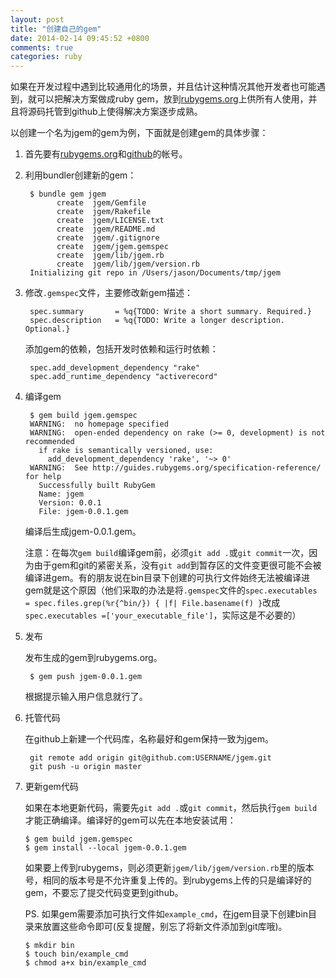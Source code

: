 ```yaml
---
layout: post
title: "创建自己的gem"
date: 2014-02-14 09:45:52 +0800
comments: true
categories: ruby
---
```


如果在开发过程中遇到比较通用化的场景，并且估计这种情况其他开发者也可能遇到，就可以把解决方案做成ruby gem，放到[rubygems.org](https://rubygems.org)上供所有人使用，并且将源码托管到github上使得解决方案逐步成熟。

以创建一个名为jgem的gem为例，下面就是创建gem的具体步骤：

1. 首先要有[rubygems.org](https://rubygems.org)和[github](https://github.com)的帐号。
2. 利用bundler创建新的gem：

		$ bundle gem jgem
		      create  jgem/Gemfile
		      create  jgem/Rakefile
		      create  jgem/LICENSE.txt
		      create  jgem/README.md
		      create  jgem/.gitignore
		      create  jgem/jgem.gemspec
		      create  jgem/lib/jgem.rb
		      create  jgem/lib/jgem/version.rb
		Initializing git repo in /Users/jason/Documents/tmp/jgem
		
3. 修改`.gemspec`文件，主要修改新gem描述：

		spec.summary       = %q{TODO: Write a short summary. Required.}
		spec.description   = %q{TODO: Write a longer description. Optional.}
	
    添加gem的依赖，包括开发时依赖和运行时依赖：

		spec.add_development_dependency "rake"
		spec.add_runtime_dependency "activerecord"

4. 编译gem

		$ gem build jgem.gemspec 
		WARNING:  no homepage specified
		WARNING:  open-ended dependency on rake (>= 0, development) is not recommended
		  if rake is semantically versioned, use:
		    add_development_dependency 'rake', '~> 0'
		WARNING:  See http://guides.rubygems.org/specification-reference/ for help
		  Successfully built RubyGem
		  Name: jgem
		  Version: 0.0.1
		  File: jgem-0.0.1.gem
		  
	编译后生成jgem-0.0.1.gem。
	
	注意：在每次`gem build`编译gem前，必须`git add .`或`git commit`一次，因为由于gem和git的紧密关系，没有`git add`到暂存区的文件变更很可能不会被编译进gem。有的朋友说在bin目录下创建的可执行文件始终无法被编译进gem就是这个原因（他们采取的办法是将`.gemspec`文件的`spec.executables   = spec.files.grep(%r{^bin/}) { |f| File.basename(f) }`改成`spec.executables =['your_executable_file']`，实际这是不必要的）

5. 发布

    发布生成的gem到rubygems.org。
    
    	$ gem push jgem-0.0.1.gem
    
    根据提示输入用户信息就行了。
    
6. 托管代码

   在github上新建一个代码库，名称最好和gem保持一致为jgem。
   
		git remote add origin git@github.com:USERNAME/jgem.git
		git push -u origin master
		
7. 更新gem代码
   
   如果在本地更新代码，需要先`git add .`或`git commit`，然后执行`gem build`才能正确编译。编译好的gem可以先在本地安装试用：
   
       $ gem build jgem.gemspec
       $ gem install --local jgem-0.0.1.gem
       
   如果要上传到rubygems，则必须更新`jgem/lib/jgem/version.rb`里的版本号，相同的版本号是不允许重复上传的。到rubygems上传的只是编译好的gem，不要忘了提交代码变更到github。
   

   PS. 如果gem需要添加可执行文件如`example_cmd`，在jgem目录下创建bin目录来放置这些命令即可(反复提醒，别忘了将新文件添加到git库哦)。
   
       $ mkdir bin
       $ touch bin/example_cmd
       $ chmod a+x bin/example_cmd
